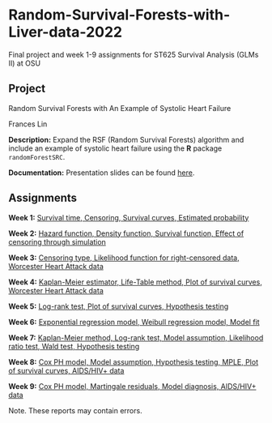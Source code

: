 # Random-Survival-Forests-with-Liver-data-2022
Final project and week 1-9 assignments for ST625 Survival Analysis (GLMs II) at OSU


## Project 

Random Survival Forests with An Example of Systolic Heart Failure

Frances Lin 

**Description:** Expand the RSF (Random Survival Forests) algorithm and include an example of systolic heart failure using the **R** package `randomForestSRC`. 

**Documentation:** Presentation slides can be found [here](https://github.com/franceslinyc/Random-Survival-Forests-with-Liver-data-2022/blob/main/analysis/Lin_ST625_Presentation.pdf).




## Assignments 

**Week 1:** [Survival time, Censoring, Survival curves, Estimated probability](https://github.com/franceslinyc/Random-Survival-Forests-with-Liver-data-2022/blob/main/assignments/Lin_ST625_HW1.pdf)

**Week 2:** [Hazard function, Density function, Survival function, Effect of censoring through simulation](https://github.com/franceslinyc/Random-Survival-Forests-with-Liver-data-2022/blob/main/assignments/Lin_ST625_HW2.pdf)

**Week 3:** [Censoring type, Likelihood function for right-censored data, Worcester Heart Attack data](https://github.com/franceslinyc/Random-Survival-Forests-with-Liver-data-2022/blob/main/assignments/Lin_ST625_HW3.pdf)

**Week 4:** [Kaplan-Meier estimator, Life-Table method, Plot of survival curves, Worcester Heart Attack data](https://github.com/franceslinyc/Random-Survival-Forests-with-Liver-data-2022/blob/main/assignments/Lin_ST625_HW4.pdf)

**Week 5:** [Log-rank test, Plot of survival curves, Hypothesis testing](https://github.com/franceslinyc/Random-Survival-Forests-with-Liver-data-2022/blob/main/assignments/Lin_ST625_HW5.pdf)

**Week 6:** [Exponential regression model, Weibull regression model, Model fit](https://github.com/franceslinyc/Random-Survival-Forests-with-Liver-data-2022/blob/main/assignments/Lin_ST625_HW6.pdf)

**Week 7:** [Kaplan-Meier method, Log-rank test, Model assumption, Likelihood ratio test, Wald test, Hypothesis testing](https://github.com/franceslinyc/Random-Survival-Forests-with-Liver-data-2022/blob/main/assignments/Lin_ST625_HW7.pdf)

**Week 8:** [Cox PH model, Model assumption, Hypothesis testing, MPLE, Plot of survival curves, AIDS/HIV+ data](https://github.com/franceslinyc/Random-Survival-Forests-with-Liver-data-2022/blob/main/assignments/Lin_ST625_HW8.pdf)

**Week 9:** [Cox PH model, Martingale residuals, Model diagnosis, AIDS/HIV+ data]()

Note. These reports may contain errors. 



